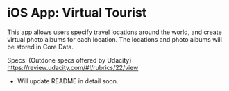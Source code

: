 # iOS App: Virtual Tourist

This app allows users specify travel locations around the world, and create virtual photo albums for each location. The locations and photo albums will be stored in Core Data.

Specs: (Outdone specs offered by Udacity)
https://review.udacity.com/#!/rubrics/22/view

* Will update README in detail soon.
